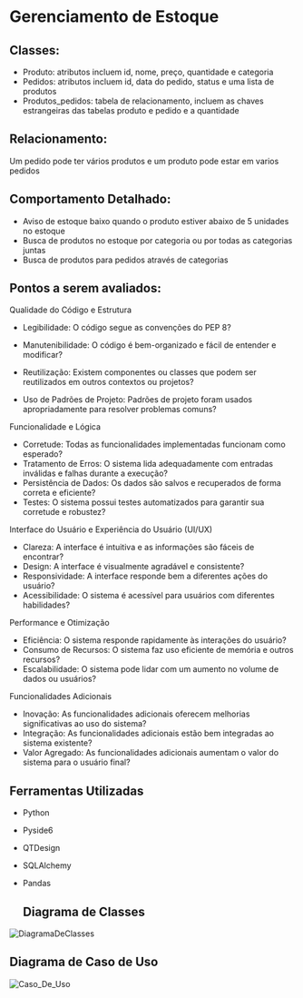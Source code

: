 # Gerenciamento de Estoque

## Classes: 
- Produto: atributos incluem id, nome, preço, quantidade e categoria 
- Pedidos: atributos incluem id, data do pedido, status e uma lista de produtos 
- Produtos_pedidos: tabela de relacionamento, incluem as chaves estrangeiras das tabelas produto e pedido e a quantidade 

## Relacionamento: 
Um pedido pode ter vários produtos e um produto pode estar em varios pedidos 

## Comportamento Detalhado: 
- Aviso de estoque baixo quando o produto estiver abaixo de 5 unidades no estoque 
- Busca de produtos no estoque por categoria ou por todas as categorias juntas 
- Busca de produtos para pedidos através de categorias 

## Pontos a serem avaliados: 

Qualidade do Código e Estrutura 
- Legibilidade: O código segue as convenções do PEP 8? 
- Manutenibilidade: O código é bem-organizado e fácil de entender e 
modificar? 

- Reutilização: Existem componentes ou classes que podem ser 
reutilizados em outros contextos ou projetos? 
- Uso de Padrões de Projeto: Padrões de projeto foram usados 
apropriadamente para resolver problemas comuns? 

Funcionalidade e Lógica 
- Corretude: Todas as funcionalidades implementadas funcionam como 
esperado? 
- Tratamento de Erros: O sistema lida adequadamente com entradas 
inválidas e falhas durante a execução? 
- Persistência de Dados: Os dados são salvos e recuperados de forma 
correta e eficiente? 
- Testes: O sistema possui testes automatizados para garantir sua 
corretude e robustez? 

Interface do Usuário e Experiência do Usuário (UI/UX) 
- Clareza: A interface é intuitiva e as informações são fáceis de 
encontrar? 
- Design: A interface é visualmente agradável e consistente? 
- Responsividade: A interface responde bem a diferentes ações do 
usuário? 
- Acessibilidade: O sistema é acessível para usuários com diferentes 
habilidades? 

Performance e Otimização 
- Eficiência: O sistema responde rapidamente às interações do usuário? 
- Consumo de Recursos: O sistema faz uso eficiente de memória e 
outros recursos? 
- Escalabilidade: O sistema pode lidar com um aumento no volume de 
dados ou usuários? 

Funcionalidades Adicionais 
- Inovação: As funcionalidades adicionais oferecem melhorias 
significativas ao uso do sistema? 
- Integração: As funcionalidades adicionais estão bem integradas ao 
sistema existente? 
- Valor Agregado: As funcionalidades adicionais aumentam o valor do 
sistema para o usuário final? 

## Ferramentas Utilizadas 
- Python 
- Pyside6 
- QTDesign 
- SQLAlchemy 
- Pandas

  ## Diagrama de Classes
  

![DiagramaDeClasses](https://github.com/victorzxhugo/TrabalhoFinalDevDesktop/assets/141194148/58dae381-6980-4a79-9e26-2cedc875a5dc)


## Diagrama de Caso de Uso

![Caso_De_Uso](https://github.com/victorzxhugo/TrabalhoFinalDevDesktop/assets/141194148/49206a5e-01c1-4a85-bea1-3e3e1ca4d223)











